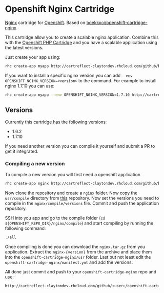# Openshift Nginx Cartridge
[Nginx](http://nginx.org/) cartridge for [Openshift](https://www.openshift.com/).
Based on [boekkooi/openshift-cartridge-nginx](https://github.com/boekkooi/openshift-cartridge-nginx).

This cartridge allow you to create a scalable nginx application.
Combine this with the [Openshift PHP Cartridge](https://github.com/sinjab/openshift-cartridge-php) and you have a scalable application using the latest versions.

Just create your app using:
```BASH
rhc create-app myapp http://cartreflect-claytondev.rhcloud.com/github/boekkooi/openshift-cartridge-nginx
```

If you want to install a specific nginx version you can add `--env OPENSHIFT_NGINX_VERSION=<version>` to the command.
For example to install nginx 1.7.10 you can use:
```BASH
rhc create-app myapp --env OPENSHIFT_NGINX_VERSION=1.7.10 http://cartreflect-claytondev.rhcloud.com/github/boekkooi/openshift-cartridge-nginx
```

## Versions
Currently this cartridge has the following versions:
- 1.6.2
- 1.7.10

If you need another version you can compile it yourself and submit a PR to get it integrated.

### Compiling a new version
To compile a new version you will first need a openshift application.
```BASH
rhc create-app nginx http://cartreflect-claytondev.rhcloud.com/github/boekkooi/openshift-cartridge-nginx
```

Now clone the repository and create a `nginx` folder. Now copy the `usr/compile` directory from [this](https://github.com/boekkooi/openshift-cartridge-nginx) repository.
Now set the versions you need to compile in the `nginx/compile/versions` file. Commit and push the application repository.

SSH into you app and go to the compile folder (`cd ${OPENSHIFT_REPO_DIR}/nginx/compile`) and start compiling by running the following command:
```BASH
./all
```
Once compiling is done you can download the `nginx.tar.gz` from you application.
Extract the `nginx-{version}` from the archive and place them into the `openshift-cartridge-nginx/usr` folder.
Last but not least edit the `openshift-cartridge-nginx/manifest.yml` and add the versions.

All done just commit and push to your `openshift-cartridge-nginx` repo and use:
```BASH
http://cartreflect-claytondev.rhcloud.com/github/<user>/openshift-cartridge-nginx
```
